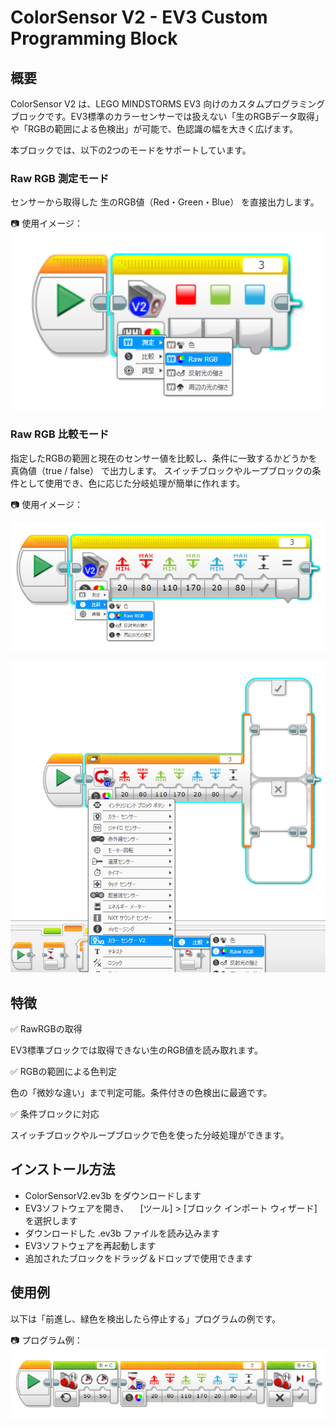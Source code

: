 # ColorSensor V2 - EV3 Custom Programming Block
## 概要
ColorSensor V2 は、LEGO MINDSTORMS EV3 向けのカスタムプログラミングブロックです。EV3標準のカラーセンサーでは扱えない「生のRGBデータ取得」や「RGBの範囲による色検出」が可能で、色認識の幅を大きく広げます。

本ブロックでは、以下の2つのモードをサポートしています。

### Raw RGB 測定モード
センサーから取得した 生のRGB値（Red・Green・Blue） を直接出力します。

📷 使用イメージ：
![RawRGB_Measure](./images/README_RawRGB_Measure.png)

### Raw RGB 比較モード
指定したRGBの範囲と現在のセンサー値を比較し、条件に一致するかどうかを 真偽値（true / false） で出力します。
スイッチブロックやループブロックの条件として使用でき、色に応じた分岐処理が簡単に作れます。

📷 使用イメージ：


![RawRGB_Compare](./images/README_RawRGB_Compare.png)

![RawRGB_Compare](./images/README_RawRGB_switch.png)



## 特徴
✅ RawRGBの取得

EV3標準ブロックでは取得できない生のRGB値を読み取れます。

✅ RGBの範囲による色判定

色の「微妙な違い」まで判定可能。条件付きの色検出に最適です。

✅ 条件ブロックに対応

スイッチブロックやループブロックで色を使った分岐処理ができます。

## インストール方法
- ColorSensorV2.ev3b をダウンロードします
- EV3ソフトウェアを開き、
　[ツール] > [ブロック インポート ウィザード] を選択します
- ダウンロードした .ev3b ファイルを読み込みます
- EV3ソフトウェアを再起動します
- 追加されたブロックをドラッグ＆ドロップで使用できます

## 使用例
以下は「前進し、緑色を検出したら停止する」プログラムの例です。

📷 プログラム例：
![RawRGB_Example](./images/README_RawRGB_Example.png)
